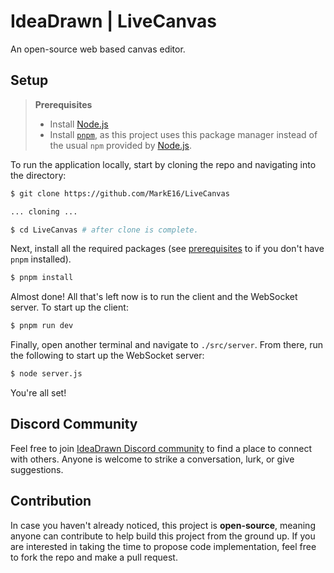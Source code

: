 # IdeaDrawn | LiveCanvas
An open-source web based canvas editor.

## Setup
> **Prerequisites**
> - Install [Node.js](https://nodejs.org/)
> - Install [`pnpm`](https://pnpm.io/), as this project uses this package manager instead of the usual `npm` provided by [Node.js](https://nodejs.org/).

To run the application locally, start by cloning the repo and navigating into the directory:
```bash
$ git clone https://github.com/MarkE16/LiveCanvas

... cloning ...

$ cd LiveCanvas # after clone is complete.
```

Next, install all the required packages (see [prerequisites](https://github.com/MarkE16/LiveCanvas#prerequisites) to if you don't have `pnpm` installed).
```bash
$ pnpm install
```
Almost done! All that's left now is to run the client and the WebSocket server. To start up the client:
```bash
$ pnpm run dev
```
Finally, open another terminal and navigate to `./src/server`. From there, run the following to start up the WebSocket server:
```bash
$ node server.js
```

You're all set!

## Discord Community
Feel free to join [IdeaDrawn Discord community](https://discord.gg/ideas) to find a place to connect with others. Anyone is welcome to strike a conversation, lurk, or give suggestions.

## Contribution
In case you haven't already noticed, this project is **open-source**, meaning anyone can contribute to help build this project from the ground up. If you are interested in
taking the time to propose code implementation, feel free to fork the repo and make a pull request.